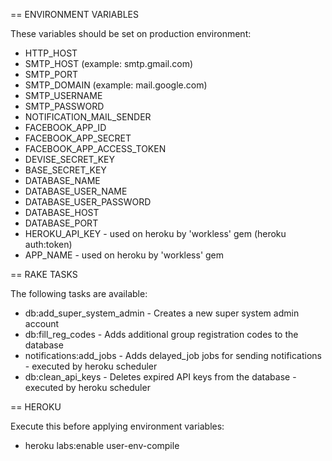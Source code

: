 
== ENVIRONMENT VARIABLES

These variables should be set on production environment:

* HTTP_HOST
* SMTP_HOST (example: smtp.gmail.com)
* SMTP_PORT
* SMTP_DOMAIN (example: mail.google.com)
* SMTP_USERNAME
* SMTP_PASSWORD
* NOTIFICATION_MAIL_SENDER
* FACEBOOK_APP_ID
* FACEBOOK_APP_SECRET
* FACEBOOK_APP_ACCESS_TOKEN
* DEVISE_SECRET_KEY
* BASE_SECRET_KEY
* DATABASE_NAME
* DATABASE_USER_NAME
* DATABASE_USER_PASSWORD
* DATABASE_HOST
* DATABASE_PORT
* HEROKU_API_KEY - used on heroku by 'workless' gem (heroku auth:token)
* APP_NAME - used on heroku by 'workless' gem


== RAKE TASKS

The following tasks are available:

* db:add_super_system_admin - Creates a new super system admin account
* db:fill_reg_codes - Adds additional group registration codes to the database
* notifications:add_jobs - Adds delayed_job jobs for sending notifications - executed by heroku scheduler
* db:clean_api_keys - Deletes expired API keys from the database - executed by heroku scheduler


== HEROKU

Execute this before applying environment variables:

* heroku labs:enable user-env-compile